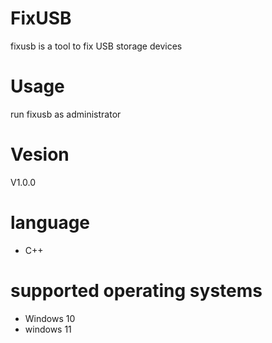 # FixUSB
fixusb is a tool to fix USB storage devices

# Usage
run fixusb as administrator

# Vesion
V1.0.0

# language
 - C++

# supported operating systems
 - Windows 10
 - windows 11
 
